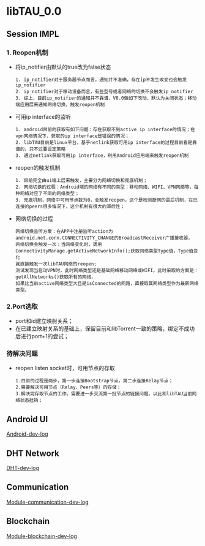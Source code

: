 # libTAU_0.0

## Session IMPL

### 1. Reopen机制
- 将ip_notifier由默认的true改为false状态
    ```
	1. ip_notifier对于服务器节点而言，通知并不准确，存在ip不发生改变也会触发ip_notifier
	2. ip_notifier对于移动设备而言，有些型号或者网络的切换不会触发ip_notifier
	3. 综上，目前ip_notifier的通知并不靠谱，V0.0做如下改动，默认为关闭状态；移动端应用层来通知网络切换，触发reopen机制
    ```
- 可用ip interface的监听
	```
	1. android目前的获取有如下问题：存在获取不到active ip interface的情况；在vpn网络情况下，获取的ip interface是错误的情况；
	2. libTAU目前是linux平台，基于netlink获取可用ip interface的过程目前看是靠谱的，只不过要设定策略
	3. 通过netlink获取可用ip interface，利用Android应用端来触发reopen机制

	```
- reopen的触发机制
  ```
  1. 目前完全由ui端上层来触发，主要分为网络切换和兜底机制；
  2. 网络切换的过程：Android端的网络有不同的类型：移动网络、WIFI、VPN网络等，每种网络对应了不同的网络类型；
  3. 兜底机制，网络中可用节点数为0，会触发reopen，这个是检测断网的最后机制，在已连接的peers很多情况下，这个机制有很大的滞后性；
  ```
- 网络切换的过程 

	```
 	网络切换监听方案：在APP中注册监听action为android.net.conn.CONNECTIVITY_CHANGE的BroadcastReceiver广播接收器，
    网络切换会触发一次；当网络变化时，调用ConnectivityManage.getActiveNetworkInfo();获取网络类型Type值，Type值变化
    就直接触发一次libTAU网络的reopen; 
    测试发现当启动VPN时，此时网络类型还是基础网络移动网络或WIFI，此时采取的方案是：getAllNetworks()获取所有的网络，
    如果比当前active网络类型大且是isConnected的网路，直接取其网络类型作为最新网络类型。
    ```
 	   
### 2.Port选取
- port和id建立映射关系；
- 在已建立映射关系的基础上，保留目前和libTorrent一致的策略，绑定不成功后进行port+1的尝试；

### 待解决问题
- reopen listen socket时，可用节点的存取
	```
    1.目前的过程是两步，第一步连接Bootstrap节点，第二步连接Relay节点；
    2.需要解决可用节点（Relay、Peers等）的存储；
    3.解决完存取节点的工作，需要进一步交流第一批节点的链接问题，以此和libTAU当前网络状态挂钩；
    ```
    
## Android UI

[Android-dev-log](https://github.com/Tau-Coin/libTAU/blob/master/docs/dev_log/android.md)
## DHT Network
[DHT-dev-log](https://github.com/Tau-Coin/libTAU/blob/master/docs/dev_log/DHT.md)
## Communication
[Module-communication-dev-log](https://github.com/Tau-Coin/libTAU/blob/master/docs/dev_log/communication.md)
## Blockchain
[Module-blockchain-dev-log](https://github.com/Tau-Coin/libTAU/blob/master/docs/dev_log/blockchain.md)

